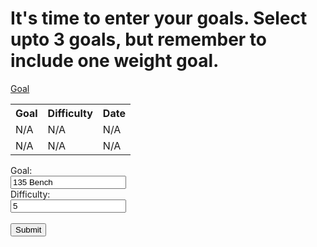 <!DOCTYPE html>
<html lang="en">
<head>
    <meta charset="UTF-8">
    <meta http-equiv="X-UA-Compatible" content="IE=edge">
    <meta name="viewport" content="width=device-width, initial-scale=1.0">
    <title>Goals</title>
    <link rel="stylesheet" href="goals.css">
</head>
<body>
    <div class="goalWrap">
        <h1>It's time to enter your goals. Select upto 3 goals, but remember to include one weight goal.</h1>
        <div class="goals">
        <a href="#" class="btn">Goal</a> 
        </div>
    </div>
<table>
  <tr>
    <th>Goal</th>
    <th>Difficulty</th>
    <th>Date</th>
  </tr>
  <tr>
    <td>N/A</td>
    <td>N/A</td>
    <td>N/A</td>
  </tr>
  <tr>
    <td>N/A</td>
    <td>N/A</td>
    <td>N/A</td>
  </tr>
</table>
 
<form action="/action_page.php">
    <label for="goal">Goal:</label><br>
    <input type="text" id="goalname" name="goalname" value="135 Bench"><br>
    <label for="difficulty">Difficulty:</label><br>
    <input type="text" id="Diff" name="Diff" value="5"><br><br>
    <input type="submit" value="Submit">
</form> 
</body>
</html>
